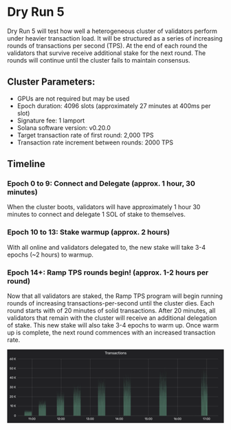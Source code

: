 # Dry Run 5

Dry Run 5 will test how well a heterogeneous cluster of validators perform under heavier transaction load.  It will be structured as a series of increasing rounds of transactions per second \(TPS\). At the end of each round the validators that survive receive additional stake for the next round.  The rounds will continue until the cluster fails to maintain consensus.

## Cluster Parameters:

* GPUs are not required but may be used
* Epoch duration: 4096 slots \(approximately 27 minutes at 400ms per slot\)
* Signature fee: 1 lamport
* Solana software version: v0.20.0
* Target transaction rate of first round: 2,000 TPS
* Transaction rate increment between rounds: 2000 TPS

## Timeline

### Epoch 0 to 9: Connect and Delegate  \(approx. 1 hour, 30 minutes\)

When the cluster boots, validators will have approximately 1 hour 30 minutes to connect and delegate 1 SOL of stake to themselves.

### Epoch 10 to 13: Stake warmup \(approx. 2 hours\)

With all online and validators delegated to, the new stake will take 3-4 epochs \(~2 hours\) to warmup.

### Epoch 14+: Ramp TPS rounds begin! \(approx. 1-2 hours per round\)

Now that all validators are staked, the Ramp TPS program will begin running rounds of increasing transactions-per-second until the cluster dies.  Each round starts with of 20 minutes of solid transactions.  After 20 minutes, all validators that remain with the cluster will receive an additional delegation of stake.  This new stake will also take 3-4 epochs to warm up.  Once warm up is complete, the next round commences with an increased transaction rate.

![Ramp TPS rounds visualized](../.gitbook/assets/image.png)



